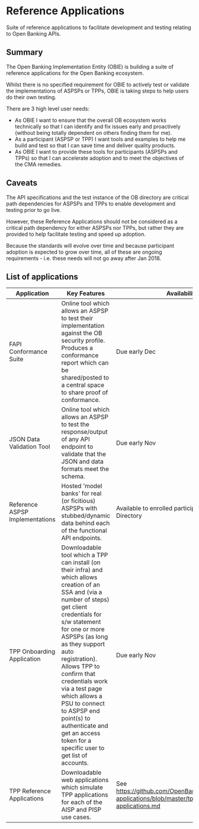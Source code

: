# Reference Applications

Suite of reference applications to facilitate development and testing relating to Open Banking APIs.

## Summary

The Open Banking Implementation Entity (OBIE) is building a suite of reference applications for the Open Banking ecosystem. 

Whilst there is no specified requirement for OBIE to actively test or validate the implementations of ASPSPs or TPPs, OBIE is taking steps to help users do their own testing.

There are 3 high level user needs:

* As OBIE I want to ensure that the overall OB ecosystem works technically so that I can identify and fix issues early and proactively (without being totally dependent on others finding them for me).
* As a participant (ASPSP or TPP) I want tools and examples to help me build and test so that I can save time and deliver quality products.
* As OBIE I want to provide these tools for participants (ASPSPs and TPPs) so that I can accelerate adoption and to meet the objectives of the CMA remedies.

## Caveats

The API specifications and the test instance of the OB directory are critical path dependencies for ASPSPs and TPPs to enable development and testing prior to go live.

However, these Reference Applications should not be considered as a critical path dependency for either ASPSPs nor TPPs, but rather they are provided to help facilitate testing and speed up adoption.

Because the standards will evolve over time and because participant adoption is expected to grow over time, all of these are ongoing requirements - i.e. these needs will not go away after Jan 2018. 

## List of applications

| Application | Key Features | Availability |
| --- | --- | --- | 
| FAPI Conformance Suite | Online tool which allows an ASPSP to test their implementation against the OB security profile. Produces a conformance report which can be shared/posted to a central space to share proof of conformance. | Due early Dec |
| JSON Data Validation Tool | Online tool which allows an ASPSP to test the response/output of any API endpoint to validate that the JSON and data formats meet the schema. | Due early Nov |
| Reference ASPSP Implementations | Hosted 'model banks' for real (or ficitious) ASPSPs with stubbed/dynamic data behind each of the functional API endpoints. | Available to enrolled participants via the OB Directory |
| TPP Onboarding Application | Downloadable tool which a TPP can install (on their infra) and which allows creation of an SSA and (via a number of steps) get client credentials for s/w statement for one or more ASPSPs (as long as they support auto registration). Allows TPP to confirm that credentials work via a test page which allows a PSU to connect to ASPSP end point(s) to authenticate and get an access token for a specific user to get list of accounts. | Due early Nov |
| TPP Reference Applications | Downloadable web applications which simulate TPP applications for each of the AISP and PISP use cases. | See https://github.com/OpenBankingUK/reference-applications/blob/master/tpp-reference-applications.md |
